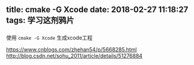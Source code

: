 title: cmake -G Xcode
date: 2018-02-27 11:18:27
tags: 学习这剂鸦片
---

### 

使用 `cmake -G Xcode` 生成xcode工程

https://www.cnblogs.com/zhehan54/p/5668285.html
http://blog.csdn.net/sohu_2011/article/details/51276884